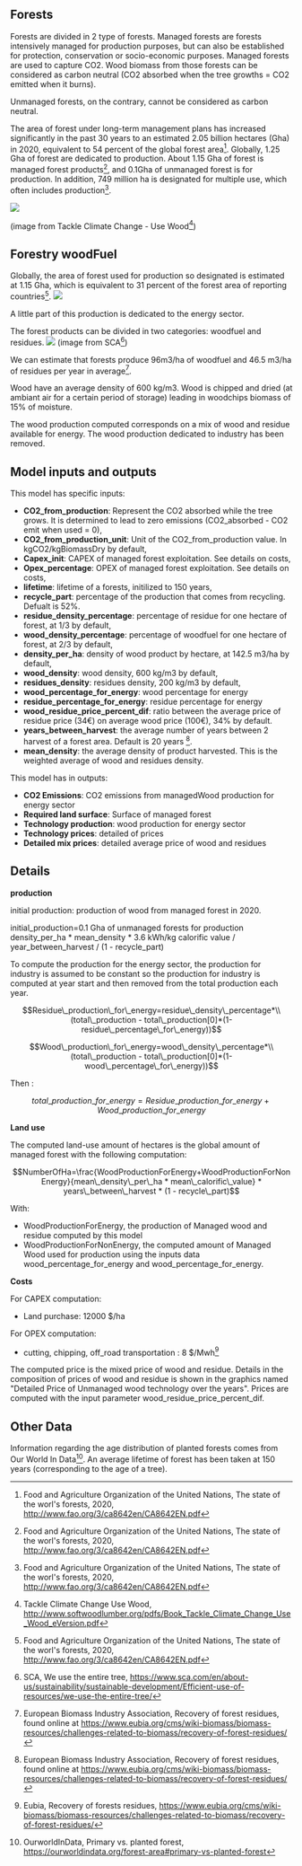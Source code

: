 ## Forests

Forests are divided in 2 type of forests.
Managed forests are forests intensively managed for production purposes, but can also be established for protection, conservation or socio-economic purposes. Managed forests are used to capture CO2. Wood biomass from those forests can be considered as carbon neutral (CO2 absorbed when the tree growths = CO2 emitted when it burns).

Unmanaged forests, on the contrary, cannot be considered as carbon neutral.

The area of forest under long-term management plans has increased significantly in the past 30 years to an estimated 2.05 billion hectares (Gha) in 2020, equivalent to 54 percent of the global forest area[^1].
Globally, 1.25 Gha of forest are dedicated to production. About 1.15 Gha of forest is managed forest products[^1], and 0.1Gha of unmanaged forest is for production.
In addition, 749 million ha is designated for multiple use, which often includes production[^1].

![](forestry_carbon_cycle.jpg)

(image from Tackle Climate Change - Use Wood[^2])

## Forestry woodFuel

Globally, the area of forest used for production so designated is estimated at 1.15 Gha, which is equivalent to 31 percent of the forest area of reporting countries[^1].
![](forests_for_production.jpg)

A little part of this production is dedicated to the energy sector.

The forest products can be divided in two categories: woodfuel and residues.
![](We_use_the_entire_three.jpg)
(image from SCA[^3])

We can estimate that forests produce 96m3/ha of woodfuel and 46.5 m3/ha of residues per year in average[^4].

Wood have an average density of 600 kg/m3.
Wood is chipped and dried (at ambiant air for a certain period of storage) leading in woodchips biomass of 15% of moisture.

The wood production computed corresponds on a mix of wood and residue available for energy. The wood production dedicated to industry has been removed.

## Model inputs and outputs

This model has specific inputs:

 - **CO2_from_production**: Represent the CO2 absorbed while the tree grows. It is determined to lead to zero emissions (CO2_absorbed - CO2 emit when used = 0),
 - **CO2_from_production_unit**: Unit of the CO2_from_production value. In kgCO2/kgBiomassDry by default,
 - **Capex_init**: CAPEX of managed forest exploitation. See details on costs,
 - **Opex_percentage**: OPEX of managed forest exploitation. See details on costs,
 - **lifetime**: lifetime of a forests, initilized to 150 years,
 - **recycle_part**: percentage of the production that comes from recycling. Defualt is 52%.
 - **residue_density_percentage**: percentage of residue for one hectare of forest, at 1/3 by default,
 - **wood_density_percentage**: percentage of woodfuel for one hectare of forest, at 2/3 by default,
 - **density_per_ha**: density of wood product by hectare, at 142.5 m3/ha by default,
 - **wood_density**: wood density, 600 kg/m3 by default,
 - **residues_density**: residues density, 200 kg/m3 by default,
 - **wood_percentage_for_energy**: wood percentage for energy
 - **residue_percentage_for_energy**: residue percentage for energy
 - **wood_residue_price_percent_dif**: ratio between the average price of residue price (34€) on average wood price (100€), 34% by default.
 - **years_between_harvest**: the average number of years between 2 harvest of a forest area. Default is 20 years [^4].
 - **mean_density**: the average density of product harvested. This is the weighted average of wood and residues density.

This model has in outputs:

 - **CO2 Emissions**: CO2 emissions from managedWood production for energy sector
 - **Required land surface**: Surface of managed forest
 - **Technology production**: wood production for energy sector
 - **Technology prices**: detailed of prices
 - **Detailed mix prices**: detailed average price of wood and residues

## Details

**production**

initial production: production of wood from managed forest in 2020.

initial_production=0.1 Gha of unmanaged forests for production density_per_ha * mean_density * 3.6 kWh/kg calorific value / year\_between\_harvest / (1 - recycle\_part)

To compute the production for the energy sector, the production for industry is assumed to be constant so the production for industry is computed at year start and then removed from the total production each year.

$$Residue\_production\_for\_energy=residue\_density\_percentage*\\(total\_production - total\_production[0]*(1-residue\_percentage\_for\_energy))$$

$$Wood\_production\_for\_energy=wood\_density\_percentage*\\(total\_production - total\_production[0]*(1-wood\_percentage\_for\_energy))$$

Then :

$$total\_production\_for\_energy=Residue\_production\_for\_energy+Wood\_production\_for\_energy$$

**Land use**

The computed land-use amount of hectares is the global amount of managed forest with the following computation:

$$NumberOfHa=\frac{WoodProductionForEnergy+WoodProductionForNonEnergy}{mean\_density\_per\_ha * mean\_calorific\_value} * years\_between\_harvest * (1 - recycle\_part)$$

With: 
- WoodProductionForEnergy, the production of Managed wood and residue computed by this model
- WoodProductionForNonEnergy, the computed amount of Managed Wood used for production using the inputs data wood_percentage_for_energy and wood_percentage_for_energy.

**Costs**

For CAPEX computation:
 - Land purchase: 12000 $/ha

For OPEX computation:
  - cutting, chipping, off_road transportation : 8 $/Mwh[^5]
  
The computed price is the mixed price of wood and residue. Details in the composition of prices of wood and residue is shown in the graphics named "Detailed Price of Unmanaged wood technology over the years". Prices are computed with the input parameter wood_residue_price_percent_dif.

## Other Data

Information regarding the age distribution of planted forests comes from Our World In Data[^6]. An average lifetime of forest has been taken at 150 years (corresponding to the age of a tree).

[^1]: Food and Agriculture Organization of the United Nations, The state of the worl's forests, 2020, http://www.fao.org/3/ca8642en/CA8642EN.pdf
[^2]: Tackle Climate Change Use Wood, http://www.softwoodlumber.org/pdfs/Book_Tackle_Climate_Change_Use_Wood_eVersion.pdf
[^3]: SCA, We use the entire tree, https://www.sca.com/en/about-us/sustainability/sustainable-development/Efficient-use-of-resources/we-use-the-entire-tree/
[^4]: European Biomass Industry Association, Recovery of forest residues, found online at https://www.eubia.org/cms/wiki-biomass/biomass-resources/challenges-related-to-biomass/recovery-of-forest-residues/
[^5]: Eubia, Recovery of forests residues, https://www.eubia.org/cms/wiki-biomass/biomass-resources/challenges-related-to-biomass/recovery-of-forest-residues/
[^6]: OurworldInData, Primary vs. planted forest, https://ourworldindata.org/forest-area#primary-vs-planted-forest